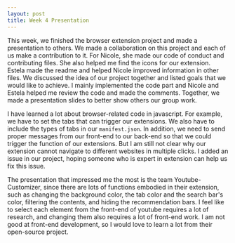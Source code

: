 ```yaml
---
layout: post
title: Week 4 Presentation
---
```


This week, we finished the browser extension project and made a presentation to others. We made a collaboration on this project and each of us make a contribution to it. For Nicole, she made our code of conduct and contributing files. She also helped me find the icons for our extension. Estela made the readme and helped Nicole improved information in other files. We discussed the idea of our project together and listed goals that we would like to achieve. I mainly implemented the code part and Nicole and Estela helped me review the code and made the comments. Together, we made a presentation slides to better show others our group work.
<!--more-->
I have learned a lot about browser-related code in javascript. For example, we have to set the tabs that can trigger our extensions. We also have to include the types of tabs in our `manifest.json`. In addition, we need to send proper messages from our front-end to our back-end so that we could trigger the function of our extensions. But I am still not clear why our extension cannot navigate to different websites in multiple clicks. I added an issue in our project, hoping someone who is expert in extension can help us fix this issue.

The presentation that impressed me the most is the team Youtube-Customizer, since there are lots of functions embodied in their extension, such as changing the background color, the tab color and the search bar's color, filtering the contents, and hiding the recommendation bars. I feel like to select each element from the front-end of youtube requires a lot of research, and changing them also requires a lot of front-end work. I am not good at front-end development, so I would love to learn a lot from their open-source project.